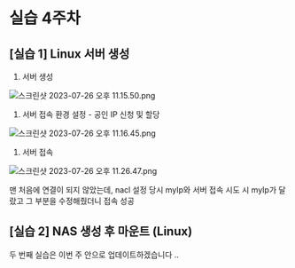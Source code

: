 # 실습 4주차

## [실습 1] **Linux 서버 생성**

1. 서버 생성

![스크린샷 2023-07-26 오후 11.15.50.png](%E1%84%89%E1%85%B5%E1%86%AF%E1%84%89%E1%85%B3%E1%86%B8%204%E1%84%8C%E1%85%AE%E1%84%8E%E1%85%A1%20c9dfa8d527cd491192a944c1de45767a/%25E1%2584%2589%25E1%2585%25B3%25E1%2584%258F%25E1%2585%25B3%25E1%2584%2585%25E1%2585%25B5%25E1%2586%25AB%25E1%2584%2589%25E1%2585%25A3%25E1%2586%25BA_2023-07-26_%25E1%2584%258B%25E1%2585%25A9%25E1%2584%2592%25E1%2585%25AE_11.15.50.png)

1. 서버 접속 환경 설정 - 공인 IP 신청 및 할당

![스크린샷 2023-07-26 오후 11.16.45.png](%E1%84%89%E1%85%B5%E1%86%AF%E1%84%89%E1%85%B3%E1%86%B8%204%E1%84%8C%E1%85%AE%E1%84%8E%E1%85%A1%20c9dfa8d527cd491192a944c1de45767a/%25E1%2584%2589%25E1%2585%25B3%25E1%2584%258F%25E1%2585%25B3%25E1%2584%2585%25E1%2585%25B5%25E1%2586%25AB%25E1%2584%2589%25E1%2585%25A3%25E1%2586%25BA_2023-07-26_%25E1%2584%258B%25E1%2585%25A9%25E1%2584%2592%25E1%2585%25AE_11.16.45.png)

1. 서버 접속

![스크린샷 2023-07-26 오후 11.26.47.png](%E1%84%89%E1%85%B5%E1%86%AF%E1%84%89%E1%85%B3%E1%86%B8%204%E1%84%8C%E1%85%AE%E1%84%8E%E1%85%A1%20c9dfa8d527cd491192a944c1de45767a/%25E1%2584%2589%25E1%2585%25B3%25E1%2584%258F%25E1%2585%25B3%25E1%2584%2585%25E1%2585%25B5%25E1%2586%25AB%25E1%2584%2589%25E1%2585%25A3%25E1%2586%25BA_2023-07-26_%25E1%2584%258B%25E1%2585%25A9%25E1%2584%2592%25E1%2585%25AE_11.26.47.png)

맨 처음에 연결이 되지 않았는데, nacl 설정 당시 myIp와 서버 접속 시도 시 myIp가 달랐고 그 부분을 수정해줬더니 접속 성공

## [실습 2] **NAS 생성 후 마운트 (Linux)**

두 번째 실습은 이번 주 안으로 업데이트하겠습니다 ..